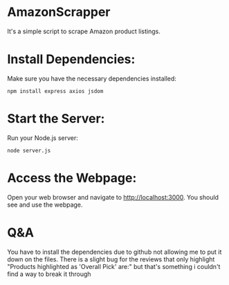 # AmazonScrapper
It's a simple script to scrape Amazon product listings.

# Install Dependencies:
Make sure you have the necessary dependencies installed:
```
npm install express axios jsdom
```
# Start the Server:
Run your Node.js server:
```
node server.js
```
# Access the Webpage:
Open your web browser and navigate to [http://localhost:3000](http://localhost:3000). You should see and use the webpage.


# Q&A
You have to install the dependencies due to github not allowing me to put it down on the files.
There is a slight bug for the reviews that only highlight "Products highlighted as 'Overall Pick' are:" but that's something i couldn't find a way to break it through
